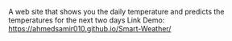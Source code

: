 A web site that shows you the daily temperature and predicts the temperatures for the next two days
Link Demo: https://ahmedsamir010.github.io/Smart-Weather/
